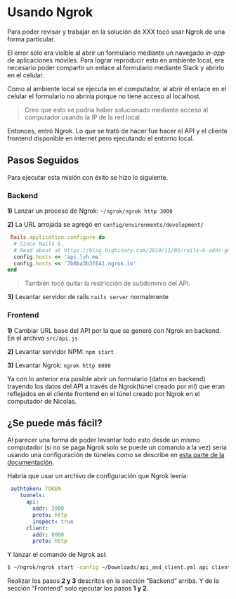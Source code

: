 # Usando Ngrok

Para poder revisar y trabajar en la solución de XXX tocó usar Ngrok de una forma particular.

El error solo era visible al abrir un formulario mediante un navegado *in-app* de aplicaciones móviles. Para lograr reproducir esto en ambiente local, era necesario poder compartir un enlace al formulario mediante Slack y abrirlo en el celular.

Como al ambiente local se ejecuta en el computador, al abrir el enlace en el celular el formulario no abriría porque no tiene acceso al localhost.

> Creo que esto se podría haber solucionado mediante acceso al computador usando la IP de la red local.

Entonces, entró Ngrok. Lo que se trató de hacer fue hacer el API y el cliente frontend disponible en internet pero ejecutando el entorno local.

## Pasos Seguidos

Para ejecutar esta misión con éxito se hizo lo siguiente.

### Backend

**1)** Lanzar un proceso de Ngrok: `~/ngrok/ngrok http 3000`

**2)** La URL arrojada se agregó en `config/environments/development/`

```ruby
 Rails.application.configure do
  # Since Rails 6.
  # Read about at https://blog.bigbinary.com/2019/11/05/rails-6-adds-guard-against-dns-rebinding-attacks.html
  config.hosts << 'api.lvh.me'
  config.hosts << '7b0ba3b3f641.ngrok.io'
end
```

> También tocó quitar la restricción de subdominio del API.

**3)** Levantar servidor de rails `rails server` normalmente

### Frontend

**1)** Cambiar URL base del API por la que se generó con Ngrok en backend. En el archivo `src/api.js`

**2)** Levantar servidor NPM: `npm start`

**3)** Levantar Ngrok: `ngrok http 8080`

Ya con lo anterior era posible abrir un formulario (datos en backend) trayendo los datos del API a través de Ngrok(túnel creado por mí) que eran reflejados en el cliente frontend en el túnel creado por Ngrok en el computador de Nicolas.

## ¿Se puede más fácil?

Al parecer una forma de poder levantar todo esto desde un mismo computador (si no se paga Ngrok solo se puede un comando a la vez) sería usando una configuración de túneles como se describe en [esta parte de la documentación](https://ngrok.com/docs#multiple-tunnels).

Habría que usar un archivo de configuración que Ngrok leería:
```yaml
 authtoken: TOKEN
    tunnels:
      api:
        addr: 3000
        proto: http
        inspect: true
      client:
        addr: 8080
        proto: http
```

Y lanzar el comando de Ngrok así:

```bash
$ ~/ngrok/ngrok start -config ~/Downloads/api_and_client.yml api client
```

Realizar los pasos **2 y 3** descritos en la sección “Backend” arriba. Y de la sección “Frontend” solo ejecutar los pasos **1 y 2**.
